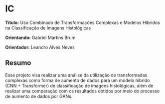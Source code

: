 # IC

**Título:** Uso Combinado de Transformações Complexas e Modelos Híbridos na Classificação de Imagens Histológicas

**Orientando:** Gabriel Martins Brum

**Orientador:** Leandro Alves Neves

## Resumo

Esse projeto visa realizar uma análise da utilização de transformadas complexas como forma de aumento de dados para um modelo híbrido (CNN + Transformer) de classificação de imagens histológicas, além de realizar uma comparação com os resultados obtidos por meio do processo de aumento de dados por GANs.

